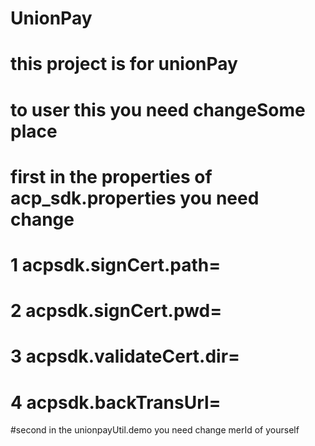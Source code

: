 # UnionPay 

  # this project is for unionPay 

  # to user this you need changeSome place 

  # first in the properties of   acp_sdk.properties  you need change
  # 1 acpsdk.signCert.path=
  # 2 acpsdk.signCert.pwd=
  # 3 acpsdk.validateCert.dir=  
  # 4 acpsdk.backTransUrl=
  #second  in the unionpayUtil.demo you need change merId of yourself

